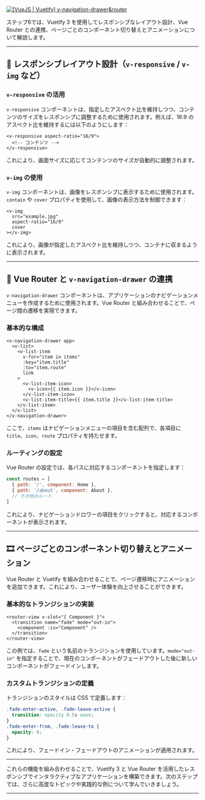 [![\[VueJS | Vuetify\] v-navigation-drawer\&router](https://tse2.mm.bing.net/th/id/OIP.-DcSttC6NyrqsamN6jnS5QHaGQ?cb=iwc1\&pid=Api)](https://velog.io/%40ieed0205/vuetify-v-navigation-drawerrouter)

ステップ6では、Vuetify 3 を使用してレスポンシブなレイアウト設計、Vue Router との連携、ページごとのコンポーネント切り替えとアニメーションについて解説します。

---

## 📱 レスポンシブレイアウト設計（`v-responsive` / `v-img` など）

### `v-responsive` の活用

`v-responsive` コンポーネントは、指定したアスペクト比を維持しつつ、コンテンツのサイズをレスポンシブに調整するために使用されます。例えば、16:9 のアスペクト比を維持するには以下のようにします：

```vue
<v-responsive aspect-ratio="16/9">
  <!-- コンテンツ -->
</v-responsive>
```

これにより、画面サイズに応じてコンテンツのサイズが自動的に調整されます。

### `v-img` の使用

`v-img` コンポーネントは、画像をレスポンシブに表示するために使用されます。`contain` や `cover` プロパティを使用して、画像の表示方法を制御できます：

```vue
<v-img
  src="example.jpg"
  aspect-ratio="16/9"
  cover
></v-img>
```

これにより、画像が指定したアスペクト比を維持しつつ、コンテナに収まるように表示されます。

---

## 🧭 Vue Router と `v-navigation-drawer` の連携

`v-navigation-drawer` コンポーネントは、アプリケーションのナビゲーションメニューを作成するために使用されます。Vue Router と組み合わせることで、ページ間の遷移を実現できます。

### 基本的な構成

```vue
<v-navigation-drawer app>
  <v-list>
    <v-list-item
      v-for="item in items"
      :key="item.title"
      :to="item.route"
      link
    >
      <v-list-item-icon>
        <v-icon>{{ item.icon }}</v-icon>
      </v-list-item-icon>
      <v-list-item-title>{{ item.title }}</v-list-item-title>
    </v-list-item>
  </v-list>
</v-navigation-drawer>
```

ここで、`items` はナビゲーションメニューの項目を含む配列で、各項目に `title`、`icon`、`route` プロパティを持たせます。

### ルーティングの設定

Vue Router の設定では、各パスに対応するコンポーネントを指定します：

```js
const routes = [
  { path: '/', component: Home },
  { path: '/about', component: About },
  // その他のルート
]
```

これにより、ナビゲーションドロワーの項目をクリックすると、対応するコンポーネントが表示されます。

---

## 🎞️ ページごとのコンポーネント切り替えとアニメーション

Vue Router と Vuetify を組み合わせることで、ページ遷移時にアニメーションを追加できます。これにより、ユーザー体験を向上させることができます。

### 基本的なトランジションの実装

```vue
<router-view v-slot="{ Component }">
  <transition name="fade" mode="out-in">
    <component :is="Component" />
  </transition>
</router-view>
```

この例では、`fade` という名前のトランジションを使用しています。`mode="out-in"` を指定することで、現在のコンポーネントがフェードアウトした後に新しいコンポーネントがフェードインします。

### カスタムトランジションの定義

トランジションのスタイルは CSS で定義します：

```css
.fade-enter-active, .fade-leave-active {
  transition: opacity 0.5s ease;
}
.fade-enter-from, .fade-leave-to {
  opacity: 0;
}
```

これにより、フェードイン・フェードアウトのアニメーションが適用されます。

---

これらの機能を組み合わせることで、Vuetify 3 と Vue Router を活用したレスポンシブでインタラクティブなアプリケーションを構築できます。次のステップでは、さらに高度なトピックや実践的な例について学んでいきましょう。

---
